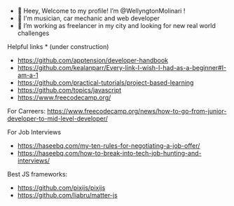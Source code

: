 - 👋 Heey, Welcome to my profile! I’m @WellyngtonMolinari !
- 👀 I'm musician, car mechanic and web developer
- 💞️ I’m working as freelancer in my city and looking for new real world challenges

 Helpful links * (under construction)
- https://github.com/apptension/developer-handbook
- https://github.com/kealanparr/Every-link-I-wish-I-had-as-a-beginner#I-am-a-1
- https://github.com/practical-tutorials/project-based-learning
- https://github.com/topics/javascript
- https://www.freecodecamp.org/

For Carreers:
https://www.freecodecamp.org/news/how-to-go-from-junior-developer-to-mid-level-developer/

For Job Interviews
- https://haseebq.com/my-ten-rules-for-negotiating-a-job-offer/
- https://haseebq.com/how-to-break-into-tech-job-hunting-and-interviews/

Best JS frameworks:
- https://github.com/pixijs/pixijs
- https://github.com/liabru/matter-js
